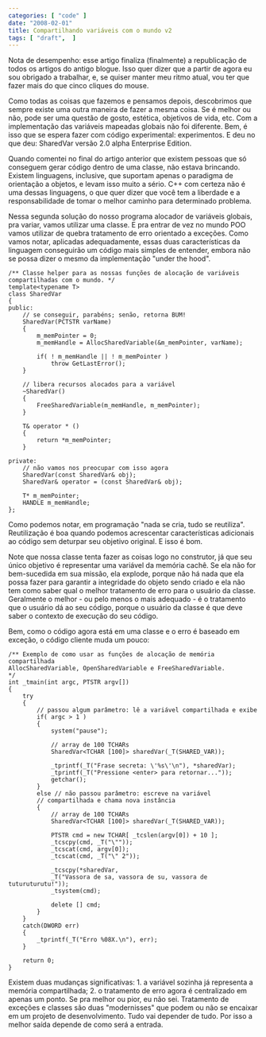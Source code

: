 ```yaml
---
categories: [ "code" ]
date: "2008-02-01"
title: Compartilhando variáveis com o mundo v2
tags: [ "draft",  ]
---
```

Nota de desempenho: esse artigo finaliza (finalmente) a republicação de todos os artigos do antigo blogue. Isso quer dizer que a partir de agora eu sou obrigado a trabalhar, e, se quiser manter meu ritmo atual, vou ter que fazer mais do que cinco cliques do mouse.

Como todas as coisas que fazemos e pensamos depois, descobrimos que sempre existe uma outra maneira de fazer a mesma coisa. Se é melhor ou não, pode ser uma questão de gosto, estética, objetivos de vida, etc. Com a implementação das variáveis mapeadas globais não foi diferente. Bem, é isso que se espera fazer com código experimental: experimentos. E deu no que deu: SharedVar versão 2.0 alpha Enterprise Edition.


Quando comentei no final do artigo anterior que existem pessoas que só conseguem gerar código dentro de uma classe, não estava brincando. Existem linguagens, inclusive, que suportam apenas o paradigma de orientação a objetos, e levam isso muito a sério. C++ com certeza não é uma dessas linguagens, o que quer dizer que você tem a liberdade e a responsabilidade de tomar o melhor caminho para determinado problema.

Nessa segunda solução do nosso programa alocador de variáveis globais, pra variar, vamos utilizar uma classe. E pra entrar de vez no mundo POO vamos utilizar de quebra tratamento de erro orientado a exceções. Como vamos notar, aplicadas adequadamente, essas duas características da linguagem conseguirão um código mais simples de entender, embora não se possa dizer o mesmo da implementação "under the hood".

    /** Classe helper para as nossas funções de alocação de variáveis
    compartilhadas com o mundo. */
    template<typename T>
    class SharedVar
    {
    public:
    	// se conseguir, parabéns; senão, retorna BUM!
    	SharedVar(PCTSTR varName)
    	{
    		m_memPointer = 0;
    		m_memHandle = AllocSharedVariable(&m_memPointer, varName);
    
    		if( ! m_memHandle || ! m_memPointer )
    			throw GetLastError();
    	}
    
    	// libera recursos alocados para a variável
    	~SharedVar()
    	{
    		FreeSharedVariable(m_memHandle, m_memPointer);
    	}
    
    	T& operator * ()
    	{
    		return *m_memPointer;
    	}
    
    private:
    	// não vamos nos preocupar com isso agora
    	SharedVar(const SharedVar& obj);
    	SharedVar& operator = (const SharedVar& obj);
    
    	T* m_memPointer;
    	HANDLE m_memHandle;
    }; 
    

Como podemos notar, em programação "nada se cria, tudo se reutiliza". Reutilização é boa quando podemos acrescentar características adicionais ao código sem deturpar seu objetivo original. E isso é bom.

Note que nossa classe tenta fazer as coisas logo no construtor, já que seu único objetivo é representar uma variável da memória cachê. Se ela não for bem-sucedida em sua missão, ela explode, porque não há nada que ela possa fazer para garantir a integridade do objeto sendo criado e ela não tem como saber qual o melhor tratamento de erro para o usuário da classe. Geralmente o melhor - ou pelo menos o mais adequado - é o tratamento que o usuário dá ao seu código, porque o usuário da classe é que deve saber o contexto de execução do seu código.

Bem, como o código agora está em uma classe e o erro é baseado em exceção, o código cliente muda um pouco:

    /** Exemplo de como usar as funções de alocação de memória compartilhada
    AllocSharedVariable, OpenSharedVariable e FreeSharedVariable.
    */
    int _tmain(int argc, PTSTR argv[])
    {
    	try
    	{
    		// passou algum parâmetro: lê a variável compartilhada e exibe
    		if( argc > 1 )
    		{
    			system("pause");
    
    			// array de 100 TCHARs
    			SharedVar<TCHAR [100]> sharedVar(_T(SHARED_VAR));
    
    			_tprintf(_T("Frase secreta: \'%s\'\n"), *sharedVar);
    			_tprintf(_T("Pressione <enter> para retornar..."));
    			getchar();
    		}
    		else // não passou parâmetro: escreve na variável 
    		// compartilhada e chama nova instância
    		{
    			// array de 100 TCHARs
    			SharedVar<TCHAR [100]> sharedVar(_T(SHARED_VAR));
    
    			PTSTR cmd = new TCHAR[ _tcslen(argv[0]) + 10 ];
    			_tcscpy(cmd, _T("\""));
    			_tcscat(cmd, argv[0]);
    			_tcscat(cmd, _T("\" 2"));
    
    			_tcscpy(*sharedVar,
    			_T("Vassora de sa, vassora de su, vassora de tuturuturutu!"));
    			_tsystem(cmd);
    
    			delete [] cmd;
    		}
    	}
    	catch(DWORD err)
    	{
    		_tprintf(_T("Erro %08X.\n"), err);
    	}
    
    	return 0;
    } 
    

Existem duas mudanças significativas: 1. a variável sozinha já representa a memória compartilhada; 2. o tratamento de erro agora é centralizado em apenas um ponto. Se pra melhor ou pior, eu não sei. Tratamento de exceções e classes são duas "modernisses" que podem ou não se encaixar em um projeto de desenvolvimento. Tudo vai depender de tudo. Por isso a melhor saída depende de como será a entrada.
